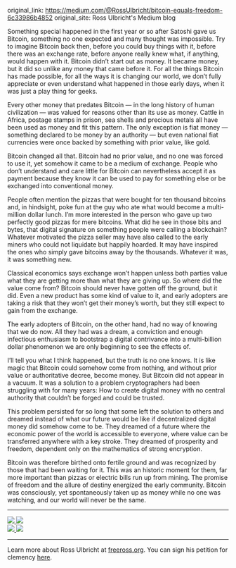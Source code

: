 original_link: https://medium.com/@RossUlbricht/bitcoin-equals-freedom-6c33986b4852
original_site: Ross Ulbricht's Medium blog

Something special happened in the first year or so after Satoshi gave us Bitcoin, something no one expected and many thought was impossible. Try to imagine Bitcoin back then, before you could buy things with it, before there was an exchange rate, before anyone really knew what, if anything, would happen with it. Bitcoin didn’t start out as money. It became money, but it did so unlike any money that came before it. For all the things Bitcoin has made possible, for all the ways it is changing our world, we don’t fully appreciate or even understand what happened in those early days, when it was just a play thing for geeks.

Every other money that predates Bitcoin — in the long history of human civilization — was valued for reasons other than its use as money. Cattle in Africa, postage stamps in prison, sea shells and precious metals all have been used as money and fit this pattern. The only exception is fiat money — something declared to be money by an authority — but even national fiat currencies were once backed by something with prior value, like gold.

Bitcoin changed all that. Bitcoin had no prior value, and no one was forced to use it, yet somehow it came to be a medium of exchange. People who don’t understand and care little for Bitcoin can nevertheless accept it as payment because they know it can be used to pay for something else or be exchanged into conventional money.

People often mention the pizzas that were bought for ten thousand bitcoins and, in hindsight, poke fun at the guy who ate what would become a multi-million dollar lunch. I’m more interested in the person who gave up two perfectly good pizzas for mere bitcoins. What did he see in those bits and bytes, that digital signature on something people were calling a blockchain? Whatever motivated the pizza seller may have also called to the early miners who could not liquidate but happily hoarded. It may have inspired the ones who simply gave bitcoins away by the thousands. Whatever it was, it was something new.

Classical economics says exchange won’t happen unless both parties value what they are getting more than what they are giving up. So where did the value come from? Bitcoin should never have gotten off the ground, but it did. Even a new product has some kind of value to it, and early adopters are taking a risk that they won’t get their money’s worth, but they still expect to gain from the exchange.

The early adopters of Bitcoin, on the other hand, had no way of knowing that we do now. All they had was a dream, a conviction and enough infectious enthusiasm to bootstrap a digital contrivance into a multi-billion dollar phenomenon we are only beginning to see the effects of.

I’ll tell you what I think happened, but the truth is no one knows. It is like magic that Bitcoin could somehow come from nothing, and without prior value or authoritative decree, become money. But Bitcoin did not appear in a vacuum. It was a solution to a problem cryptographers had been struggling with for many years: How to create digital money with no central authority that couldn’t be forged and could be trusted.

This problem persisted for so long that some left the solution to others and dreamed instead of what our future would be like if decentralized digital money did somehow come to be. They dreamed of a future where the economic power of the world is accessible to everyone, where value can be transferred anywhere with a key stroke. They dreamed of prosperity and freedom, dependent only on the mathematics of strong encryption.

Bitcoin was therefore birthed onto fertile ground and was recognized by those that had been waiting for it. This was an historic moment for them, far more important than pizzas or electric bills run up from mining. The promise of freedom and the allure of destiny energized the early community. Bitcoin was consciously, yet spontaneously taken up as money while no one was watching, and our world will never be the same.

***

<div class="my-4 text-center d-sm-flex">
  <a href="/static/img/mempool/bitcoin-equals-freedom/scan-1.jpg" target="_blank" rel="noopener noreferrer" class="mr-4">
    <img class="img-fluid rounded d-block mx-auto" src="/static/img/mempool/bitcoin-equals-freedom/scan-1.jpg" />
  </a>
  <a href="/static/img/mempool/bitcoin-equals-freedom/scan-2.jpg" target="_blank" rel="noopener noreferrer">
    <img class="img-fluid rounded d-block mx-auto" src="/static/img/mempool/bitcoin-equals-freedom/scan-2.jpg" />
  </a>
</div>

<div class="my-4 text-center d-sm-flex">
  <a href="/static/img/mempool/bitcoin-equals-freedom/scan-3.jpg" target="_blank" rel="noopener noreferrer" class="mr-4">
    <img class="img-fluid rounded d-block mx-auto" src="/static/img/mempool/bitcoin-equals-freedom/scan-3.jpg" />
  </a>
  <a href="/static/img/mempool/bitcoin-equals-freedom/scan-4.jpg" target="_blank" rel="noopener noreferrer">
    <img class="img-fluid rounded d-block mx-auto" src="/static/img/mempool/bitcoin-equals-freedom/scan-4.jpg" />
  </a>
</div>

***

Learn more about Ross Ulbricht at [freeross.org](https://freeross.org/). You can sign his petition for clemency [here](https://freeross.org/petition).
